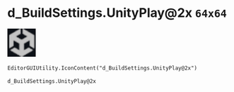 # d_BuildSettings.UnityPlay@2x `64x64`
<img src="/img/d_BuildSettings.UnityPlay.png" width=64 height=64>

``` CSharp
EditorGUIUtility.IconContent("d_BuildSettings.UnityPlay@2x")
```
```
d_BuildSettings.UnityPlay@2x
```

